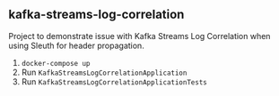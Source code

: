 kafka-streams-log-correlation
---

Project to demonstrate issue with Kafka Streams Log Correlation when using Sleuth for header propagation.

1. `docker-compose up`
2. Run `KafkaStreamsLogCorrelationApplication`
3. Run `KafkaStreamsLogCorrelationApplicationTests`
